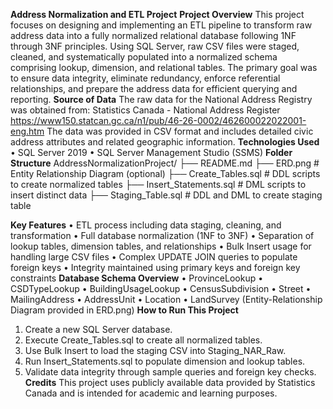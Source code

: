 **﻿Address Normalization and ETL Project**
**Project Overview**
This project focuses on designing and implementing an ETL pipeline to transform raw address data into a fully normalized relational database following 1NF through 3NF principles. Using SQL Server, raw CSV files were staged, cleaned, and systematically populated into a normalized schema comprising lookup, dimension, and relational tables.
The primary goal was to ensure data integrity, eliminate redundancy, enforce referential relationships, and prepare the address data for efficient querying and reporting.
**Source of Data**
The raw data for the National Address Registry was obtained from:
Statistics Canada - National Address Register
https://www150.statcan.gc.ca/n1/pub/46-26-0002/462600022022001-eng.htm
The data was provided in CSV format and includes detailed civic address attributes and related geographic information.
**Technologies Used**
•	SQL Server 2019
•	SQL Server Management Studio (SSMS)
**Folder Structure**
AddressNormalizationProject/
├── README.md
├── ERD.png                   # Entity Relationship Diagram (optional)
├── Create_Tables.sql          # DDL scripts to create normalized tables
├── Insert_Statements.sql      # DML scripts to insert distinct data
├── Staging_Table.sql     # DDL and DML to create staging table

**Key Features**
•	ETL process including data staging, cleaning, and transformation
•	Full database normalization (1NF to 3NF)
•	Separation of lookup tables, dimension tables, and relationships
•	Bulk Insert usage for handling large CSV files
•	Complex UPDATE JOIN queries to populate foreign keys
•	Integrity maintained using primary keys and foreign key constraints
**Database Schema Overview**
•	ProvinceLookup
•	CSDTypeLookup
•	BuildingUsageLookup
•	CensusSubdivision
•	Street
•	MailingAddress
•	AddressUnit
•	Location
•	LandSurvey
(Entity-Relationship Diagram provided in ERD.png)
**How to Run This Project**
1.	Create a new SQL Server database.
2.	Execute Create_Tables.sql to create all normalized tables.
3.	Use Bulk Insert to load the staging CSV into Staging_NAR_Raw.
4.	Run Insert_Statements.sql to populate dimension and lookup tables.
5.	Validate data integrity through sample queries and foreign key checks.
**Credits**
This project uses publicly available data provided by Statistics Canada and is intended for academic and learning purposes.
